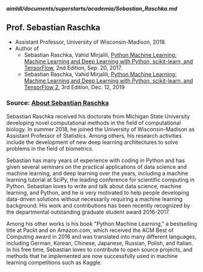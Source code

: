 ##### aimldl/documents/superstarts/academia/Sebastian_Raschka.md

## Prof. Sebastian Raschka
* Assistant Professor, University of Wisconsin-Madison, 2018.
* Author of 
  * Sebastian Raschka, Vahid Mirjalili, [Python Machine Learning: Machine Learning and Deep Learning with Python, scikit-learn, and TensorFlow](https://www.amazon.com/Python-Machine-Learning-scikit-learn-TensorFlow/dp/1787125939/ref=sr_1_4?crid=1GCR2ZWEJS82J&keywords=python+machine+learning+2nd+edition+by+sebastian+raschka&qid=1578890162&sprefix=python+machine+learning+2nd+edition+%2Caps%2C355&sr=8-4), 2nd Edition, Sep. 20, 2017.
  * Sebastian Raschka, Vahid Mirjalili, [Python Machine Learning: Machine Learning and Deep Learning with Python, scikit-learn, and TensorFlow 2](https://www.amazon.com/Python-Machine-Learning-scikit-learn-TensorFlow/dp/1789955750/ref=sr_1_1?qid=1578890243&refinements=p_27%3AVahid+Mirjalili&s=books&sr=1-1&text=Vahid+Mirjalili), 3rd Edition, Dec. 12, 2019

### Source: [About Sebastian Raschka](https://www.amazon.com/Sebastian-Raschka/e/B00J1DHHFS?ref_=dbs_p_pbk_r00_abau_000000)
Sebastian Raschka received his doctorate from Michigan State University developing novel computational methods in the field of computational biology. In summer 2018, he joined the University of Wisconsin-Madison as Assistant Professor of Statistics. Among others, his research activities include the development of new deep learning architectures to solve problems in the field of biometrics.

Sebastian has many years of experience with coding in Python and has given several seminars on the practical applications of data science and machine learning, and deep learning over the years, including a machine learning tutorial at SciPy, the leading conference for scientific computing in Python. Sebastian loves to write and talk about data science, machine learning, and Python, and he is very motivated to help people developing data-driven solutions without necessarily requiring a machine learning background. His work and contributions has been recently recognized by the departmental outstanding graduate student award 2016-2017.

Among his other works is his book "Python Machine Learning," a bestselling title at Packt and on Amazon.com, which received the ACM Best of Computing award in 2016 and was translated into many different languages, including German, Korean, Chinese, Japanese, Russian, Polish, and Italian. In his free time, Sebastian loves to contribute to open source projects, and methods that he implemented are now successfully used in machine learning competitions such as Kaggle.
